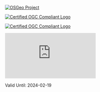 [![OSGeo Project](https://raw.githubusercontent.com/OSGeo/osgeo/master/incubation/project/OSGeo_project.svg)](https://www.osgeo.org/projects/zoo-project/)

[![Certified OGC Compliant Logo](https://portal.ogc.org/public_ogc/compliance/OGC_Certified_Badge.png)](http://www.ogc.org/resource/products/details/?pid=1767)

[![Certified OGC Compliant Logo](https://portal.ogc.org/public_ogc/compliance/badge.php?s=ogcapi-processes-1&nbsp;1.0&r=1&n=1)](http://www.ogc.org/resource/products/details/?pid=1767)

[![Certified OGC Compliant Logo](https://portal.ogc.org/public_ogc/compliance/badge.php?s=wps/2.0%202.0.2&r=1&n=1)](http://www.ogc.org/resource/products/details/?pid=1767)

Valid Until: 2024-02-19
